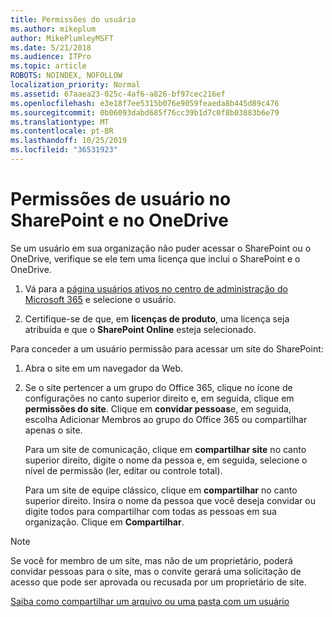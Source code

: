 ```yaml
---
title: Permissões do usuário
ms.author: mikeplum
author: MikePlumleyMSFT
ms.date: 5/21/2018
ms.audience: ITPro
ms.topic: article
ROBOTS: NOINDEX, NOFOLLOW
localization_priority: Normal
ms.assetid: 67aaea23-025c-4af6-a826-bf97cec216ef
ms.openlocfilehash: e3e18f7ee5315b076e9059feaeda8b445d89c476
ms.sourcegitcommit: 0b06093dabd685f76cc39b1d7c0f8b03883b6e79
ms.translationtype: MT
ms.contentlocale: pt-BR
ms.lasthandoff: 10/25/2019
ms.locfileid: "36531923"
---
```

# <a name="user-permissions-in-sharepoint-and-onedrive"></a>Permissões de usuário no SharePoint e no OneDrive

Se um usuário em sua organização não puder acessar o SharePoint ou o OneDrive, verifique se ele tem uma licença que inclui o SharePoint e o OneDrive. 
  
1. Vá para a [página usuários ativos no centro de administração do Microsoft 365](https://portal.office.com/adminportal/home#/users) e selecione o usuário. 
    
2. Certifique-se de que, em **licenças de produto**, uma licença seja atribuída e que o **SharePoint Online** esteja selecionado. 
    
 Para conceder a um usuário permissão para acessar um site do SharePoint: 
  
1. Abra o site em um navegador da Web.
    
2. Se o site pertencer a um grupo do Office 365, clique no ícone de configurações no canto superior direito e, em seguida, clique em **permissões do site**. Clique em **convidar pessoas**e, em seguida, escolha Adicionar Membros ao grupo do Office 365 ou compartilhar apenas o site. 
    
    Para um site de comunicação, clique em **compartilhar site** no canto superior direito, digite o nome da pessoa e, em seguida, selecione o nível de permissão (ler, editar ou controle total). 
    
    Para um site de equipe clássico, clique em **compartilhar** no canto superior direito. Insira o nome da pessoa que você deseja convidar ou digite todos para compartilhar com todas as pessoas em sua organização. Clique em **Compartilhar**.
    
> [!NOTE]
> Se você for membro de um site, mas não de um proprietário, poderá convidar pessoas para o site, mas o convite gerará uma solicitação de acesso que pode ser aprovada ou recusada por um proprietário de site. 
  
[Saiba como compartilhar um arquivo ou uma pasta com um usuário](https://go.microsoft.com/fwlink/?linkid=533408)
  

